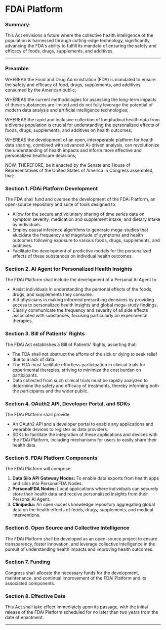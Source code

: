 # FDAi Platform

### Summary:

This Act envisions a future where the collective health intelligence of the population is harnessed through cutting-edge technology, significantly advancing the FDA's ability to fulfill its mandate of ensuring the safety and efficacy of foods, drugs, supplements, and additives.

---

### Preamble

WHEREAS the Food and Drug Administration (FDA) is mandated to ensure the safety and efficacy of food, drugs, supplements, and additives consumed by the American public;

WHEREAS the current methodologies for assessing the long-term impacts of these substances are limited and do not fully leverage the potential of modern data analysis and artificial intelligence technologies;

WHEREAS the rapid and inclusive collection of longitudinal health data from a diverse population is crucial for understanding the personalized effects of foods, drugs, supplements, and additives on health outcomes;

WHEREAS the development of an open, interoperable platform for health data sharing, combined with advanced AI-driven analysis, can revolutionize the understanding of health impacts and inform more effective and personalized healthcare decisions;

NOW, THEREFORE, be it enacted by the Senate and House of Representatives of the United States of America in Congress assembled, that:

### Section 1. FDAi Platform Development

The FDA shall fund and oversee the development of the FDAi Platform, an open-source repository and suite of tools designed to:
- Allow for the secure and voluntary sharing of time series data on symptom severity, medication and supplement intake, and dietary intake by individuals.
- Employ causal inference algorithms to generate mega-studies that elucidate the frequency and magnitude of symptoms and health outcomes following exposure to various foods, drugs, supplements, and additives.
- Facilitate the development of predictive models for the personalized effects of these substances on individual health outcomes.

### Section 2. AI Agent for Personalized Health Insights

The FDAi Platform shall include the development of a Personal AI Agent to:
- Assist individuals in understanding the personal effects of the foods, drugs, and supplements they consume.
- Aid physicians in making informed prescribing decisions by providing access to personalized health insights and global mega-study findings.
- Clearly communicate the frequency and severity of all side effects associated with substances, focusing particularly on experimental therapies.

### Section 3. Bill of Patients' Rights

The FDAi Act establishes a Bill of Patients' Rights, asserting that:
- The FDA shall not obstruct the efforts of the sick or dying to seek relief due to a lack of data.
- The FDA must facilitate effortless participation in clinical trials for experimental therapies, striving to minimize the cost burden on participants.
- Data collected from such clinical trials must be rapidly analyzed to determine the safety and efficacy of treatments, thereby informing both the participants and the wider public.

### Section 4. OAuth2 API, Developer Portal, and SDKs

The FDAi Platform shall provide:
- An OAuth2 API and a developer portal to enable any applications and wearable devices to register as data providers.
- SDKs to facilitate the integration of these applications and devices with the FDAi Platform, including mechanisms for users to easily share their health data.

### Section 5. FDAi Platform Components

The FDAi Platform will comprise:
1. **Data Silo API Gateway Nodes:** To enable data exports from health apps and silos into PersonalFDA Nodes.
2. **PersonalFDA Nodes:** Local applications where individuals can securely store their health data and receive personalized insights from their Personal AI Agent.
3. **Clinipedia:** An open-access knowledge repository aggregating global data on the health effects of foods, drugs, supplements, and medical interventions.

### Section 6. Open Source and Collective Intelligence

The FDAi Platform shall be developed as an open-source project to ensure transparency, foster innovation, and leverage collective intelligence in the pursuit of understanding health impacts and improving health outcomes.

### Section 7. Funding

Congress shall allocate the necessary funds for the development, maintenance, and continual improvement of the FDAi Platform and its associated components.

### Section 8. Effective Date

This Act shall take effect immediately upon its passage, with the initial release of the FDAi Platform scheduled for no later than two years from the date of enactment.

---


